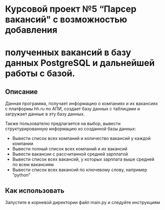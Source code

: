 # Курсовой проект №5 “Парсер вакансий" с возможностью добавления
# полученных вакансий в базу данных PostgreSQL и дальнейшей работы с базой.

## Описание

Данная программа, получает информацию о компаниях и их вакансиях с платформы hh.ru по АПИ,
создает базу данных с таблицами и загружает данные в эту базу данных.

Также пользователю предлагается на выбор,
вывести структурированную информацию из созданной базы данных:

- Вывести список всех компаний и количество вакансий у каждой компании
- Вывести полный список всех компаний и их вакансий
- Вывести вакансии с рассчитанной средней зарплатой
- Вывести список всех вакансий, у которых зарплата выше средней по всем вакансиям
- Вывести список всех вакансий по ключевому слову, например “python”

## Как использовать

Запустите в корневой директории файл main.py и следуйте инструкциям
                           
